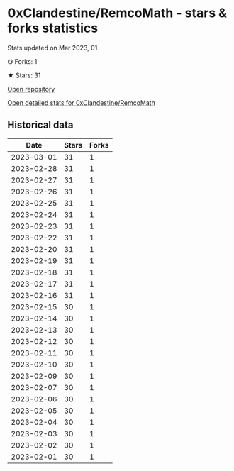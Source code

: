 # 0xClandestine/RemcoMath - stars & forks statistics

Stats updated on Mar 2023, 01

☋ Forks: 1

★ Stars: 31

[Open repository](https://github.com/0xClandestine/RemcoMath)

[Open detailed stats for 0xClandestine/RemcoMath](https://reviewgithub.com/rep/0xClandestine/RemcoMath)

## Historical data
| Date | Stars | Forks |
|------|-------|-------|
| 2023-03-01 | 31 | 1 | 
| 2023-02-28 | 31 | 1 | 
| 2023-02-27 | 31 | 1 | 
| 2023-02-26 | 31 | 1 | 
| 2023-02-25 | 31 | 1 | 
| 2023-02-24 | 31 | 1 | 
| 2023-02-23 | 31 | 1 | 
| 2023-02-22 | 31 | 1 | 
| 2023-02-20 | 31 | 1 | 
| 2023-02-19 | 31 | 1 | 
| 2023-02-18 | 31 | 1 | 
| 2023-02-17 | 31 | 1 | 
| 2023-02-16 | 31 | 1 | 
| 2023-02-15 | 30 | 1 | 
| 2023-02-14 | 30 | 1 | 
| 2023-02-13 | 30 | 1 | 
| 2023-02-12 | 30 | 1 | 
| 2023-02-11 | 30 | 1 | 
| 2023-02-10 | 30 | 1 | 
| 2023-02-09 | 30 | 1 | 
| 2023-02-07 | 30 | 1 | 
| 2023-02-06 | 30 | 1 | 
| 2023-02-05 | 30 | 1 | 
| 2023-02-04 | 30 | 1 | 
| 2023-02-03 | 30 | 1 | 
| 2023-02-02 | 30 | 1 | 
| 2023-02-01 | 30 | 1 | 

